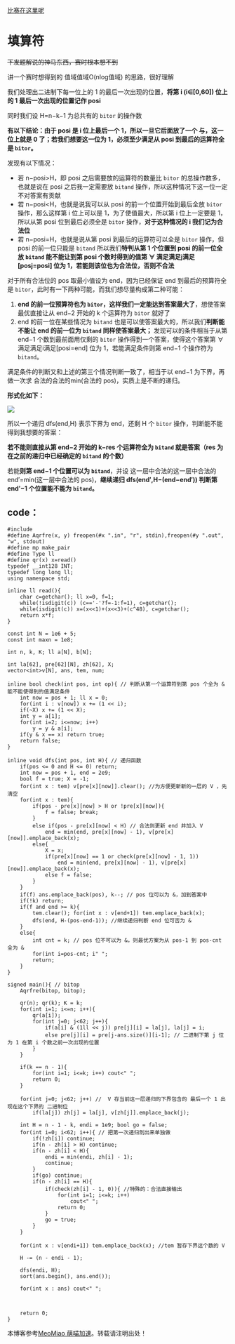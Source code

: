 
[比赛在这里呢](https://github.com)


# 填算符


~~下发题解说的神马东西，赛时根本想不到~~


讲一个赛时想得到的 值域值域O(nlog⁡值域) 的思路，很好理解


我们处理出二进制下每一位上的 1 的最后一次出现的位置，**将第 i (i∈\[0,60]) 位上的 1 最后一次出现的位置记作 posi**


同时我们设 H\=n−k−1 为总共有的 `bitor` 的操作数


**有以下结论：由于 posi 是 i 位上最后一个 1，所以一旦它后面放了一个 与，这一位上就是 0 了；若我们想要这一位为 1，必须至少满足从 posi 到最后的运算符全是 `bitor`。**


发现有以下情况：


* 若 n−posi\>H，即 posi 之后需要放的运算符的数量比 `bitor` 的总操作数多，也就是说在 posi 之后我一定需要放 `bitand` 操作，所以这种情况下这一位一定不对答案有贡献
* 若 n−posi\<H，也就是说我可以从 posi 的前一个位置开始到最后全放 `bitor` 操作，那么这样第 i 位上可以是 1，为了使值最大，所以第 i 位上一定要是 1，所以从第 posi 位到最后必须全是 `bitor` 操作，**对于这种情况的 i 我们记为合法位**
* 若 n−posi\=H，也就是说从第 posi 到最后的运算符可以全是 `bitor` 操作，但 posi 的前一位只能是 `bitand`
所以我们**特判从第 1 个位置到 posi 的前一位全放 `bitand` 能不能让到第 posi 个数时得到的值第 ∀ 满足满足j满足\[posj\=posi] 位为 1，若能则该位也为合法位，否则不合法**


对于所有合法位的 pos 取最小值设为 end，因为已经保证 end 到最后的预算符全是 `bitor`，此时有一下两种可能，而我们想尽量构成第二种可能：


1. **end 的前一位预算符也为 `bitor`，这样我们一定能达到答案最大了**，想使答案最优直接让从 end−2 开始的 k 个运算符为 `bitor` 就好了
2. end 的前一位在某些情况为 `bitand` 也是可以使答案最大的，所以我们**判断能不能让 end 的前一位为 `bitand` 同样使答案最大；**
发现可以的条件相当于从第 end−1 个数到最前面用仅剩的 `bitor` 操作得到一个答案，使得这个答案第 ∀ 满足满足i满足\[posi\=end] 位为 1，若能满足条件则第 end−1 个操作符为 `bitand`。


满足条件的判断又和上述的第三个情况判断一致了，相当于以 end−1 为下界，再做一次求 合法的合法的min(合法的 pos)，实质上是不断的递归。


**形式化如下：**


![](https://img2024.cnblogs.com/blog/3365934/202411/3365934-20241102092101773-2119806491.png)


所以一个递归 dfs(end,H) 表示下界为 end，还剩 H 个 `bitor` 操作，判断能不能得到我想要的答案：


**若不能则直接从第 end−2 开始的 k−res 个运算符全为 `bitand` 就是答案（res 为在之前的递归中已经确定的 `bitand` 的个数）**


若能**则第 end−1 个位置可以为 `bitand`**，并设 这一层中合法的这一层中合法的end′\=min(这一层中合法的 pos)，**继续递归 dfs(end′,H−(end−end′)) 判断第 end′−1 个位置能不能为 `bitand`。**


## code：



```
#include
#define Aqrfre(x, y) freopen(#x ".in", "r", stdin),freopen(#y ".out", "w", stdout)
#define mp make_pair
#define Type ll
#define qr(x) x=read()
typedef __int128 INT;
typedef long long ll;
using namespace std;

inline ll read(){
    char c=getchar(); ll x=0, f=1;
    while(!isdigit(c)) (c=='-'?f=-1:f=1), c=getchar();
    while(isdigit(c)) x=(x<<1)+(x<<3)+(c^48), c=getchar();
    return x*f;
}

const int N = 1e6 + 5; 
const int maxn = 1e8;

int n, k, K; ll a[N], b[N];

int la[62], pre[62][N], zh[62], X;
vector<int>v[N], ans, tem, num;

inline bool check(int pos, int op){ // 判断从第一个运算符到第 pos 个全为 & 能不能使得到的值满足条件
    int now = pos + 1; ll x = 0;
    for(int i : v[now]) x += (1 << i);
    if(~X) x += (1 << X);
    int y = a[1];
    for(int i=2; i<=now; i++)
        y = y & a[i];
    if(y & x == x) return true;
    return false;
}

inline void dfs(int pos, int H){ // 递归函数
    if(pos <= 0 and H <= 0) return;
    int now = pos + 1, end = 2e9;
    bool f = true; X = -1;
    for(int x : tem) v[pre[x][now]].clear(); //为方便更新新的一层的 V ，先清空
    for(int x : tem){
        if(pos - pre[x][now] > H or !pre[x][now]){
            f = false; break;
        }
        else if(pos - pre[x][now] < H) // 合法则更新 end 并加入 V
            end = min(end, pre[x][now] - 1), v[pre[x][now]].emplace_back(x);
        else{
            X = x;
            if(pre[x][now] == 1 or check(pre[x][now] - 1, 1))
                end = min(end, pre[x][now] - 1), v[pre[x][now]].emplace_back(x);
            else f = false;
        }
    }
    if(f) ans.emplace_back(pos), k--; // pos 位可以为 &，加到答案中
    if(!k) return;
    if(f and end >= k){
        tem.clear(); for(int x : v[end+1]) tem.emplace_back(x);
        dfs(end, H-(pos-end-1)); //继续递归判断 end 位可否为 &
    }
    else{
        int cnt = k; // pos 位不可以为 &，则最优方案为从 pos-1 到 pos-cnt 全为 &
        for(int i=pos-cnt; i" ";
        return;
    }
}

signed main(){ // bitop
    Aqrfre(bitop, bitop);

    qr(n); qr(k); K = k;
    for(int i=1; i<=n; i++){
        qr(a[i]);
        for(int j=0; j<62; j++){
            if(a[i] & (1ll << j)) pre[j][i] = la[j], la[j] = i;
            else pre[j][i] = pre[j-ans.size()][i-1]; // 二进制下第 j 位为 1 在第 i 个数之前一次出现的位置
        }
    }

    if(k == n - 1){
        for(int i=1; i<=k; i++) cout<" ";
        return 0;
    }

    for(int j=0; j<62; j++) //  V 存当前这一层递归的下界包含的 最后一个 1 出现在这个下界的 二进制位
        if(la[j]) zh[j] = la[j], v[zh[j]].emplace_back(j);

    int H = n - 1 - k, endi = 1e9; bool go = false;
    for(int i=0; i<62; i++){ // 把第一次递归剖出来单独做
        if(!zh[i]) continue; 
        if(n - zh[i] > H) continue; 
        if(n - zh[i] < H){
            endi = min(endi, zh[i] - 1);
            continue;
        }
        if(go) continue;
        if(n - zh[i] == H){
            if(check(zh[i] - 1, 0)){ //特殊的：合法直接输出
                for(int i=1; i<=k; i++)
                    cout<" ";
                return 0;
            }
            go = true;
        }
    }

    for(int x : v[endi+1]) tem.emplace_back(x); //tem 暂存下界这个数的 V

    H -= (n - endi - 1);

    dfs(endi, H);
    sort(ans.begin(), ans.end());
    
    for(int x : ans) cout<" ";



    return 0;
}

```

 本博客参考[MeoMiao 萌喵加速](https://biqumo.org)。转载请注明出处！
